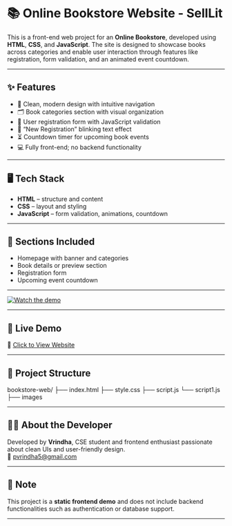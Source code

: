 # 📚 Online Bookstore Website - SellLit

This is a front-end web project for an **Online Bookstore**, developed using **HTML**, **CSS**, and **JavaScript**. The site is designed to showcase books across categories and enable user interaction through features like registration, form validation, and an animated event countdown.

---

## ✨ Features

- 📖 Clean, modern design with intuitive navigation
- 🗂️ Book categories section with visual organization
- 📝 User registration form with JavaScript validation
- 🎯 “New Registration” blinking text effect
- ⏳ Countdown timer for upcoming book events
- 💻 Fully front-end; no backend functionality

---

## 🖥️ Tech Stack

- **HTML** – structure and content
- **CSS** – layout and styling
- **JavaScript** – form validation, animations, countdown

---

## 🧪 Sections Included

- Homepage with banner and categories
- Book details or preview section
- Registration form
- Upcoming event countdown

---

[![Watch the demo](https://img.youtube.com/vi/jkaJ0NopULc/0.jpg)](https://youtu.be/jkaJ0NopULc?si=URb7SNXUu4y9_BLA)

---

## 🚀 Live Demo

🔗 [Click to View Website](https://vrindhap.github.io/online-book-store/)  


---

## 📁 Project Structure


bookstore-web/
├── index.html
├── style.css
├── script.js
└── script1.js
├── images


---


## 🙋‍♀️ About the Developer

Developed by **Vrindha**, CSE student and frontend enthusiast passionate about clean UIs and user-friendly design.  
📧 [pvrindha5@gmail.com](mailto:pvrindha5@gmail.com)

---

## 📌 Note

This project is a **static frontend demo** and does not include backend functionalities such as authentication or database support.

---

